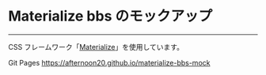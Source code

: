 # Materialize bbs のモックアップ

---

CSS フレームワーク「[Materialize](https://materializecss.com/ 'Materialize')」を使用しています。

Git Pages
https://afternoon20.github.io/materialize-bbs-mock
